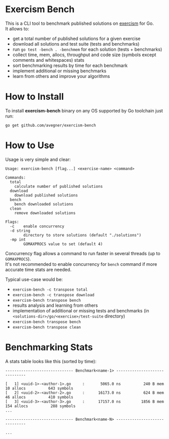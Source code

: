 # Exercism Bench
This is a CLI tool to benchmark published solutions on [exercism](https://exercism.io/) for Go.  
It allows to:
* get a total number of published solutions for a given exercise
* download all solutions and test suite (tests and benchmarks)
* run ```go test -bench . -benchmem``` for each solution (tests + benchmarks)
* collect time, mem, allocs, throughput and code size (symbols except comments and whitespaces) stats
* sort benchmarking results by time for each benchmark
* implement additional or missing benchmarks
* learn from others and improve your algorithms

# How to Install
To install **exercism-bench** binary on any OS supported by Go toolchain just run:
```
go get github.com/avegner/exercism-bench
```

# How to Use
Usage is very simple and clear:
```
Usage: exercism-bench [flag...] <exercise-name> <command>

Commands:
  total
  	calculate number of published solutions
  download
  	download published solutions
  bench
  	bench downloaded solutions
  clean
  	remove downloaded solutions

Flags:
  -c	enable concurrency
  -d string
    	directory to store solutions (default "./solutions")
  -mp int
    	GOMAXPROCS value to set (default 4)
```

Concurrency flag allows a command to run faster in several threads (up to `GOMAXPROCS`).  
It's not recommended to enable concurrency for `bench` command if more accurate time stats are needed.

Typical use-case would be:
* ```exercism-bench -c transpose total```
* ```exercism-bench -c transpose download```
* ```exercism-bench transpose bench```
* results analysis and learning from others
* implementation of additional or missing tests and benchmarks (in ```<solutions-dir>/go/<exercise>/test-suite``` directory)
* ```exercism-bench transpose bench```
* ```exercism-bench transpose clean```

# Benchmarking Stats
A stats table looks like this (sorted by time):
```
------------------------------ Benchmark<name-1> ------------------------------

[   1] <uuid-1>-<author-1>.go     :       5065.0 ns          240 B mem           10 allocs          643 symbols
[   2] <uuid-2>-<author-2>.go     :      16173.0 ns          624 B mem           46 allocs          410 symbols
[   3] <uuid-3>-<author-3>.go     :      17157.0 ns         1856 B mem          154 allocs          288 symbols
...

------------------------------ Benchmark<name-N> ------------------------------

...
```
